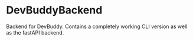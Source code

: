 # DevBuddyBackend
Backend for DevBuddy. Contains a completely working CLI version as well as the fastAPI backend.
